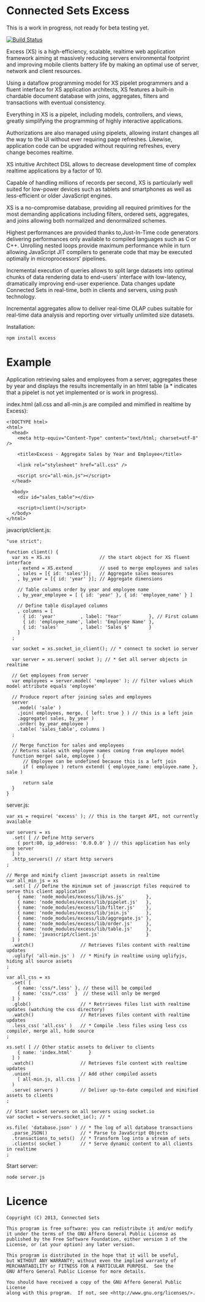 Connected Sets Excess
=====================

This is a work in progress, not ready for beta testing yet.

[![Build Status](https://travis-ci.org/ConnectedSets/ConnectedSets.png?branch=master)](https://travis-ci.org/ConnectedSets/ConnectedSets)

Excess (XS) is a high-efficiency, scalable, realtime web application framework aiming at massively reducing servers environmental footprint and improving mobile
clients battery life by making an optimal use of server, network and client resources.

Using a dataflow programming model for XS pipelet programmers and a fluent interface for XS application architects, XS features a built-in chardable document database with joins, aggregates, filters and transactions with eventual consistency.

Everything in XS is a pipelet, including models, controllers, and views, greatly simplifying the programming of highly interactive applications.

Authorizations are also managed using pipelets, allowing instant changes all the way to the UI without ever requiring page refreshes. Likewise, application code can be upgraded without requiring refreshes, every change becomes realtime.

XS intuitive Architect DSL allows to decrease development time of complex realtime applications by a factor of 10.

Capable of handling millions of records per second, XS is particularly well suited for low-power devices such as tablets and smartphones as well as less-efficient or older JavaScript engines.

XS is a no-compromise database, providing all required primitives for the most demanding applications including filters, ordered sets, aggregates, and joins allowing both normalized and denormalized schemes.

Highest performances are provided thanks to,Just-In-Time code generators delivering performances only available to compiled languages such as C or C++. Unrolling nested loops provide maximum performance while in turn allowing JavaScript JIT compilers to generate code that may be executed optimally in microprocessors' pipelines.

Incremental execution of queries allows to split large datasets into optimal chunks of data rendering data to end-users' interface with low-latency, dramatically improving end-user experience. Data changes update Connected Sets in real-time, both in clients and servers, using push technology.

Incremental aggregates allow to deliver real-time OLAP cubes suitable for real-time data analysis and reporting over virtually unlimited size datasets.

Installation:

    npm install excess

Example
=======

Application retrieving sales and employees from a server, aggregates these by year and displays the results incrementally in an html table
(a * indicates that a pipelet is not yet implemented or is work in progress).

index.html (all.css and all-min.js are compiled and mimified in realtime by Excess):

    <!DOCTYPE html>
    <html>
      <head>
        <meta http-equiv="Content-Type" content="text/html; charset=utf-8" />
        
        <title>Excess - Aggregate Sales by Year and Employee</title>
        
        <link rel="stylesheet" href="all.css" />
        
        <script src="all-min.js"></script>
      </head>
      
      <body>
        <div id="sales_table"></div>
        
        <script>client()</script>
      </body>
    </html>

javacript/client.js:

    "use strict";
    
    function client() {
      var xs = XS.xs                  // the start object for XS fluent interface
        , extend = XS.extend          // used to merge employees and sales
        , sales = [{ id: 'sales'}];   // Aggregate sales measures
        , by_year = [{ id: 'year' }]; // Aggregate dimensions
        
        // Table columns order by year and employee name
        , by_year_employee = [ { id: 'year' }, { id: 'employee_name' } ]
        
        // Define table displayed columns
        , columns = [
          { id: 'year'         , label: 'Year'          }, // First column
          { id: 'employee_name', label: 'Employee Name' },
          { id: 'sales'        , label: 'Sales $'       }
        ]
      ;
      
      var socket = xs.socket_io_client(); // * connect to socket io server
      
      var server = xs.server( socket ); // * Get all server objects in realtime
      
      // Get employees from server
      var employees = server.model( 'employee' ); // filter values which model attribute equals 'employee'
      
      // Produce report after joining sales and employees
      server
        .model( 'sale' )
        .join( employees, merge, { left: true } ) // this is a left join
        .aggregate( sales, by_year )
        .order( by_year_employee )
        .table( 'sales_table', columns )
      ;
      
      // Merge function for sales and employees
      // Returns sales with employee names coming from employee model
      function merge( sale, employee ) {
          // Employee can be undefined because this is a left join
          if ( employee ) return extend( { employee_name: employee.name }, sale )
          
          return sale
      }
    }

server.js:

    var xs = require( 'excess' ); // this is the target API, not currently available
    
    var servers = xs
      .set( [ // Define http servers
        { port:80, ip_address: '0.0.0.0' } // this application has only one server
      ] )
      .http_servers() // start http servers
    ;
    
    // Merge and mimify client javascript assets in realtime
    var all_min_js = xs
      .set( [ // Define the minimum set of javascript files required to serve this client application
        { name: 'node_modules/excess/lib/xs.js'        },
        { name: 'node_modules/excess/lib/pipelet.js'   },
        { name: 'node_modules/excess/lib/filter.js'    },
        { name: 'node_modules/excess/lib/join.js'      },
        { name: 'node_modules/excess/lib/aggregate.js' },
        { name: 'node_modules/excess/lib/order.js'     },
        { name: 'node_modules/excess/lib/table.js'     },
        { name: 'javascript/client.js'                 }
      ] )
      .watch()                 // Retrieves files content with realtime updates
      .uglify( 'all-min.js' )  // * Minify in realtime using uglifyjs, hiding all source assets
    ;
    
    var all_css = xs
      .set( [
        { name: 'css/*.less' }, // these will be compiled
        { name: 'css/*.css'  }  // these will only be merged
      ] )
      .glob()                  // * Retrrieves files list with realtime updates (watching the css directory)
      .watch()                 // Retrieves files content with realtime updates
      .less_css( 'all.css' )   // * Compile .less files using less css compiler, merge all, hide source
    ;
    
    xs.set( [ // Other static assets to deliver to clients
        { name: 'index.html'      }
      ] )
      .watch()                 // Retrieves file content with realtime updates
      .union(                  // Add other compiled assets
        [ all-min.js, all.css ]
      )
      .serve( servers )        // Deliver up-to-date compiled and mimified assets to clients
    ;
    
    // Start socket servers on all servers using socket.io
    var socket = servers.socket_io(); // *
    
    xs.file( 'database.json' ) // * The log of all database transactions
      .parse_JSON()            // * Parse to JavaScript Objects
      .transactions_to_sets()  // * Transform log into a stream of sets
      .clients( socket )       // * Serve dynamic content to all clients in realtime
    ;

Start server:

    node server.js
    
Licence
=======
    Copyright (C) 2013, Connected Sets

    This program is free software: you can redistribute it and/or modify
    it under the terms of the GNU Affero General Public License as
    published by the Free Software Foundation, either version 3 of the
    License, or (at your option) any later version.

    This program is distributed in the hope that it will be useful,
    but WITHOUT ANY WARRANTY; without even the implied warranty of
    MERCHANTABILITY or FITNESS FOR A PARTICULAR PURPOSE.  See the
    GNU Affero General Public License for more details.

    You should have received a copy of the GNU Affero General Public License
    along with this program.  If not, see <http://www.gnu.org/licenses/>.
